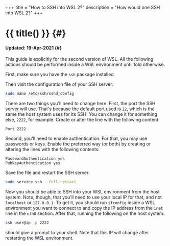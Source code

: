 +++
title = "How to SSH into WSL 2?"
description = "How would one SSH into WSL 2?"
+++

# {{ title() }} {#}
#### Updated: 19-Apr-2021 {#}

This guide is explicitly for the second version of WSL. All the following actions should
be performed inside a WSL environment until told otherwise.

First, make sure you have the `ssh` package
installed.

Then visit the configuration file of your SSH server:

```bash
sudo nano /etc/ssh/sshd_config
```

There are two things you'll need to change here. First, the port the SSH server will use.
That's because the default port used is `22`, which is the same the host system uses for
its SSH. You can change it for something else, `2222`, for example. Create or alter the
line with the following content:

```
Port 2222
```

Second, you'll need to enable authentication. For that, you may use passwords or keys.
Enable the preferred way (or both) by creating or altering the lines with the following
contents:

```
PasswordAuthentication yes
PubkeyAuthentication yes
```

Save the file and restart the SSH server:

```bash
sudo service ssh --full-restart
```

Now you should be able to SSH into your WSL environment from the host system. Note, though,
that you'll need to use your local IP for that, and not `localhost` or `127.0.0.1`. To get
it, you should run `ifconfig` inside a WSL environment you want to connect to and copy the
IP address from the `inet` line in the `eth0` section. After that, running the following on
the host system:

```bash
ssh user@ip -p 2222
```

should give a prompt to your shell. Note that this IP will change after restarting the WSL
environment.

